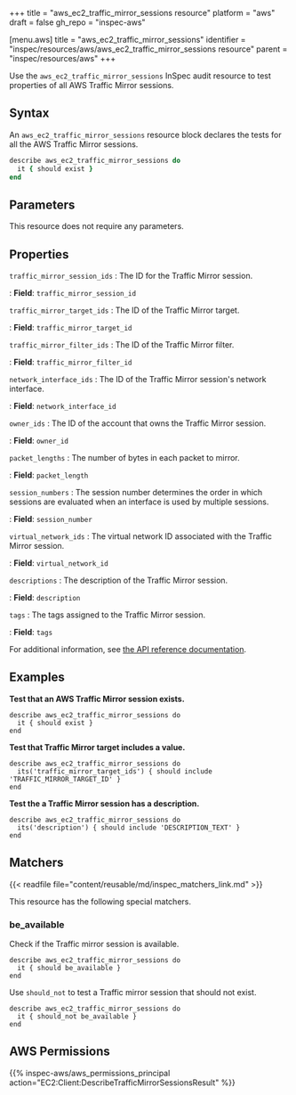 +++
title = "aws_ec2_traffic_mirror_sessions resource"
platform = "aws"
draft = false
gh_repo = "inspec-aws"

[menu.aws]
title = "aws_ec2_traffic_mirror_sessions"
identifier = "inspec/resources/aws/aws_ec2_traffic_mirror_sessions resource"
parent = "inspec/resources/aws"
+++

Use the `aws_ec2_traffic_mirror_sessions` InSpec audit resource to test properties of all AWS Traffic Mirror sessions.

## Syntax

An `aws_ec2_traffic_mirror_sessions` resource block declares the tests for all the  AWS Traffic Mirror sessions.

```ruby
describe aws_ec2_traffic_mirror_sessions do
  it { should exist }
end
```

## Parameters

This resource does not require any parameters.

## Properties

`traffic_mirror_session_ids`
: The ID for the Traffic Mirror session.

: **Field**: `traffic_mirror_session_id`

`traffic_mirror_target_ids`
: The ID of the Traffic Mirror target.

: **Field**: `traffic_mirror_target_id`

`traffic_mirror_filter_ids`
: The ID of the Traffic Mirror filter.

: **Field**: `traffic_mirror_filter_id`

`network_interface_ids`
: The ID of the Traffic Mirror session's network interface.

: **Field**: `network_interface_id`

`owner_ids`
: The ID of the account that owns the Traffic Mirror session.

: **Field**: `owner_id`

`packet_lengths`
: The number of bytes in each packet to mirror.

: **Field**: `packet_length`

`session_numbers`
: The session number determines the order in which sessions are evaluated when an interface is used by multiple sessions.

: **Field**: `session_number`

`virtual_network_ids`
: The virtual network ID associated with the Traffic Mirror session.

: **Field**: `virtual_network_id`

`descriptions`
: The description of the Traffic Mirror session.

: **Field**: `description`

`tags`
: The tags assigned to the Traffic Mirror session.

: **Field**: `tags`

For additional information, see [the API reference documentation](https://docs.aws.amazon.com/AWSEC2/latest/APIReference/API_TrafficMirrorSession.html).

## Examples

**Test that an AWS Traffic Mirror session exists.**

    describe aws_ec2_traffic_mirror_sessions do
      it { should exist }
    end

**Test that Traffic Mirror target includes a value.**

    describe aws_ec2_traffic_mirror_sessions do
      its('traffic_mirror_target_ids') { should include 'TRAFFIC_MIRROR_TARGET_ID' }
    end

**Test the a Traffic Mirror session has a description.**

    describe aws_ec2_traffic_mirror_sessions do
      its('description') { should include 'DESCRIPTION_TEXT' }
    end

## Matchers

{{< readfile file="content/reusable/md/inspec_matchers_link.md" >}}

This resource has the following special matchers.

### be_available

Check if the Traffic mirror session is available.

    describe aws_ec2_traffic_mirror_sessions do
      it { should be_available }
    end

Use `should_not` to test a Traffic mirror session that should not exist.

    describe aws_ec2_traffic_mirror_sessions do
      it { should_not be_available }
    end

## AWS Permissions

{{% inspec-aws/aws_permissions_principal action="EC2:Client:DescribeTrafficMirrorSessionsResult" %}}
